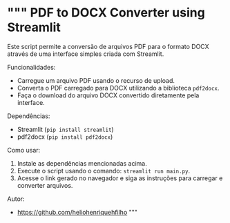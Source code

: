 """
PDF to DOCX Converter using Streamlit
=====================================

Este script permite a conversão de arquivos PDF para o formato DOCX através de uma interface simples criada com Streamlit.

Funcionalidades:
- Carregue um arquivo PDF usando o recurso de upload.
- Converta o PDF carregado para DOCX utilizando a biblioteca `pdf2docx`.
- Faça o download do arquivo DOCX convertido diretamente pela interface.

Dependências:
- Streamlit (`pip install streamlit`)
- pdf2docx (`pip install pdf2docx`)

Como usar:
1. Instale as dependências mencionadas acima.
2. Execute o script usando o comando: `streamlit run main.py`.
3. Acesse o link gerado no navegador e siga as instruções para carregar e converter arquivos.

Autor:
- https://github.com/heliohenriquehfilho
"""
